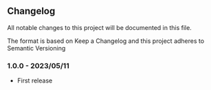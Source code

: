 ## Changelog
All notable changes to this project will be documented in this file.

The format is based on Keep a Changelog and this project adheres to Semantic Versioning

### 1.0.0 - 2023/05/11
* First release